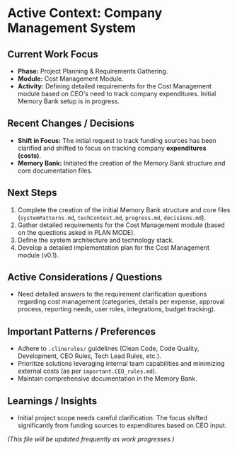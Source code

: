 # Active Context: Company Management System

## Current Work Focus

*   **Phase:** Project Planning & Requirements Gathering.
*   **Module:** Cost Management Module.
*   **Activity:** Defining detailed requirements for the Cost Management module based on CEO's need to track company expenditures. Initial Memory Bank setup is in progress.

## Recent Changes / Decisions

*   **Shift in Focus:** The initial request to track funding sources has been clarified and shifted to focus on tracking company **expenditures (costs)**.
*   **Memory Bank:** Initiated the creation of the Memory Bank structure and core documentation files.

## Next Steps

1.  Complete the creation of the initial Memory Bank structure and core files (`systemPatterns.md`, `techContext.md`, `progress.md`, `decisions.md`).
2.  Gather detailed requirements for the Cost Management module (based on the questions asked in PLAN MODE).
3.  Define the system architecture and technology stack.
4.  Develop a detailed implementation plan for the Cost Management module (v0.1).

## Active Considerations / Questions

*   Need detailed answers to the requirement clarification questions regarding cost management (categories, details per expense, approval process, reporting needs, user roles, integrations, budget tracking).

## Important Patterns / Preferences

*   Adhere to `.clinerules/` guidelines (Clean Code, Code Quality, Development, CEO Rules, Tech Lead Rules, etc.).
*   Prioritize solutions leveraging internal team capabilities and minimizing external costs (as per `important.CEO_rules.md`).
*   Maintain comprehensive documentation in the Memory Bank.

## Learnings / Insights

*   Initial project scope needs careful clarification. The focus shifted significantly from funding sources to expenditures based on CEO input.

*(This file will be updated frequently as work progresses.)*
